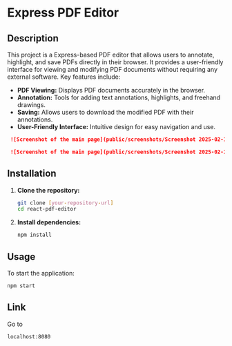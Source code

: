# Express PDF Editor

## Description

This project is a Express-based PDF editor that allows users to annotate, highlight, and save PDFs directly in their browser. It provides a user-friendly interface for viewing and modifying PDF documents without requiring any external software. Key features include:

*   **PDF Viewing:**  Displays PDF documents accurately in the browser.
*   **Annotation:**  Tools for adding text annotations, highlights, and freehand drawings.
*   **Saving:**  Allows users to download the modified PDF with their annotations.
*   **User-Friendly Interface:** Intuitive design for easy navigation and use.

```markdown
 ![Screenshot of the main page](public/screenshots/Screenshot 2025-02-18 at 7.03.57 PM.png)
 ```
```markdown
 ![Screenshot of the main page](public/screenshots/Screenshot 2025-02-19 at 12.15.46 AM.png)
 ```
## Installation

1.  **Clone the repository:**

    ```bash
    git clone [your-repository-url]
    cd react-pdf-editor
    ```

2.  **Install dependencies:**

    ```bash
    npm install
    ```

## Usage

To start the application:

```bash
npm start
```
## Link 

Go to

```bash
localhost:8080
```
